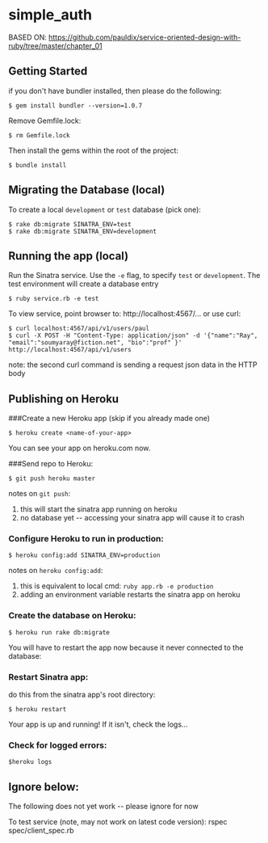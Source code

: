 # simple_auth

BASED ON: https://github.com/pauldix/service-oriented-design-with-ruby/tree/master/chapter_01

## Getting Started
if you don't have bundler installed, then please do the following:

    $ gem install bundler --version=1.0.7

Remove Gemfile.lock:

    $ rm Gemfile.lock

Then install the gems within the root of the project:

    $ bundle install

## Migrating the Database (local)
To create a local `development` or `test` database (pick one):

    $ rake db:migrate SINATRA_ENV=test
    $ rake db:migrate SINATRA_ENV=development

## Running the app (local)
 Run the Sinatra service. Use the `-e` flag, to specify `test` or `development`.
 The test environment will create a database entry

    $ ruby service.rb -e test

To view service, point browser to: http://localhost:4567/... or use curl:

    $ curl localhost:4567/api/v1/users/paul
    $ curl -X POST -H "Content-Type: application/json" -d '{"name":"Ray", "email":"soumyaray@fiction.net", "bio":"prof" }' http://localhost:4567/api/v1/users
note: the second curl command is sending a request json data in the HTTP body

## Publishing on Heroku
###Create a new Heroku app (skip if you already made one)

    $ heroku create <name-of-your-app>
You can see your app on heroku.com now.

###Send repo to Heroku:

    $ git push heroku master
notes on `git push`:
1. this will start the sinatra app running on heroku
2. no database yet -- accessing your sinatra app will cause it to crash

### Configure Heroku to run in production:

    $ heroku config:add SINATRA_ENV=production
notes on `heroku config:add`:
1. this is equivalent to local cmd: `ruby app.rb -e production`
2. adding an environment variable restarts the sinatra app on heroku

### Create the database on Heroku:

    $ heroku run rake db:migrate

You will have to restart the app now because it never connected to the database:

### Restart Sinatra app:
do this from the sinatra app's root directory:

    $ heroku restart
Your app is up and running! If it isn't, check the logs...

### Check for logged errors:

    $heroku logs

## Ignore below:
 The following does not yet work -- please ignore for now

 To test service (note, may not work on latest code version):
 rspec spec/client_spec.rb
